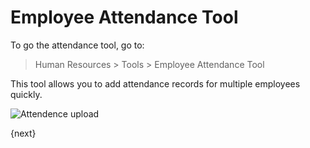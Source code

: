 # Employee Attendance Tool

To go the attendance tool, go to:

> Human Resources > Tools > Employee Attendance Tool

This tool allows you to add attendance records for multiple employees quickly.

<img class="screenshot" alt="Attendence upload" src="{{docs_base_url}}/assets/img/human-resources/employee-attendance-tool.png">

{next}